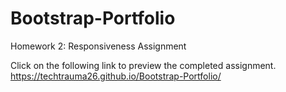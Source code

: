 # Bootstrap-Portfolio
Homework 2: Responsiveness Assignment

Click on the following link to preview the completed assignment. https://techtrauma26.github.io/Bootstrap-Portfolio/

